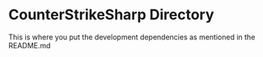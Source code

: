 ﻿# CounterStrikeSharp Directory
This is where you put the development dependencies as mentioned in the README.md